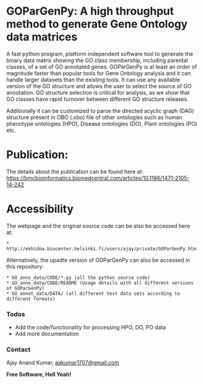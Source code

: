 # GOParGenPy: A high throughput method to generate Gene Ontology data matrices

A fast python program, platform independent software tool to generate the binary data matrix showing the GO class membership, including parental classes, of a set of GO annotated genes. GOParGenPy is at least an order of magnitude faster than popular tools for Gene Ontology analysis and it can handle larger datasets than the existing tools. It can use any available version of the GO structure and allows the user to select the source of GO annotation. GO structure selection is critical for analysis, as we show that GO classes have rapid turnover between different GO structure releases. 

Additionally it can be customized to parse the directed acyclic graph (DAG) structure present in OBO (.obo) file of other ontologies such as human phenotype ontologies (HPO), Disease ontologies (DO), Plant ontologies (PO) etc.

# Publication:

  The details about the publication can be found here at:
  https://bmcbioinformatics.biomedcentral.com/articles/10.1186/1471-2105-14-242 
# Accessibility
The webpage and the original source code can be also be accessed here at:

    * http://ekhidna.biocenter.helsinki.fi/users/ajay/private/GOParGenPy.htm
Alternatively, the upadte version of GOParGenPy can also be accessed in this repository:

    * GO_anno_data/CODE/*.py (all the python source code)
    * GO_anno_data/CODE/README (Usage details with all different versions of GOParGenPy)
    * GO_annot_data/DATA/ (all different test data sets according to different formats)

### Todos

 - Add the code/functionality for processing HPO, DO, PO data
 - Add more documentation

### Contact
Ajay Anand Kumar, aakumar1707@gmail.com


**Free Software, Hell Yeah!**



